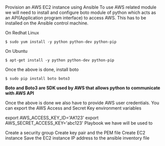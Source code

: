Provision an AWS EC2 instance using Ansible
To use AWS related module we will need to install and configure boto module of python which acts as an API(Application program interface) to access AWS. This has to be installed on the Ansible control machine.

On Redhat Linux

	$ sudo yum install -y python python-dev python-pip

On Ubuntu

	$ apt-get install -y python python-dev python-pip

Once the above is done, install boto

	$ sudo pip install boto boto3
	

**Boto and Boto3 are SDK used by AWS that allows python to communicate with AWS API**

Once the above is done we also have to provide AWS user credentials. You can export the AWS Access and Secret Key environment variables

export AWS_ACCESS_KEY_ID='AK123'
export AWS_SECRET_ACCESS_KEY='abc123'
Playbook we have will be used to

Create a security group
Create key pair and the PEM file
Create EC2 instance
Save the EC2 instance IP address to the ansible inventory file
